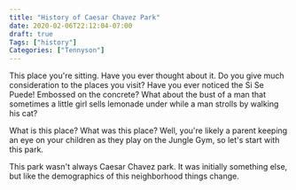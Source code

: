 ```yaml
---
title: "History of Caesar Chavez Park"
date: 2020-02-06T22:12:04-07:00
draft: true
Tags: ["history"]
Categories: ["Tennyson"]
---
```


This place you're sitting. Have you ever thought
about it. Do you give much consideration to 
the places you visit? Have you ever noticed
the Si Se Puede! Embossed on the concrete? 
What about the bust of a man that sometimes a
little girl sells lemonade under while a man
strolls by walking his cat? 

What is this place? What was this place? 
Well, you're likely a parent keeping an eye on 
your children as they play on the Jungle Gym, so 
let's start with this park. 

This park wasn't always Caesar Chavez park.
It was initially something else, but like the demographics 
of this neighborhood things change. 

